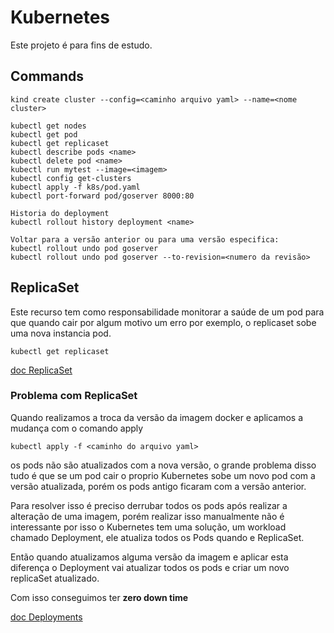 # Kubernetes
Este projeto é para fins de estudo.

## Commands

```
kind create cluster --config=<caminho arquivo yaml> --name=<nome cluster>

kubectl get nodes
kubectl get pod
kubectl get replicaset
kubectl describe pods <name>
kubectl delete pod <name>
kubectl run mytest --image=<imagem>
kubectl config get-clusters
kubectl apply -f k8s/pod.yaml
kubectl port-forward pod/goserver 8000:80

Historia do deployment
kubectl rollout history deployment <name>

Voltar para a versão anterior ou para uma versão especifica:
kubectl rollout undo pod goserver
kubectl rollout undo pod goserver --to-revision=<numero da revisão>
```


## ReplicaSet

Este recurso tem como responsabilidade monitorar a saúde de um pod para que quando cair por algum motivo
um erro por exemplo, o replicaset sobe uma nova instancia pod.

```
kubectl get replicaset
```
[doc ReplicaSet](https://kubernetes.io/docs/concepts/workloads/controllers/replicaset/)

### Problema com ReplicaSet

Quando realizamos a troca da versão da imagem docker e aplicamos a mudança com o comando apply

```
kubectl apply -f <caminho do arquivo yaml>
```

os pods não são atualizados com a nova versão, o grande problema disso tudo é que se um pod cair
o proprio Kubernetes sobe um novo pod com a versão atualizada, porém os pods antigo ficaram com
a versão anterior.

Para resolver isso é preciso derrubar todos os pods após realizar a alteração de uma imagem,
porém realizar isso manualmente não é interessante por isso o Kubernetes tem uma solução, um workload
chamado Deployment, ele atualiza todos os Pods quando e ReplicaSet.

Então quando atualizamos alguma versão da imagem e aplicar esta diferença o Deployment vai atualizar todos os pods e criar um novo replicaSet atualizado.

Com isso conseguimos ter **zero down time**

[doc Deployments](https://kubernetes.io/docs/concepts/workloads/controllers/deployment/)


